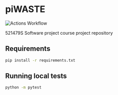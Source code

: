 # piWASTE
![Actions Workflow](https://github.com/mmalmi1/piWASTE/workflows/Flask/badge.svg)

521479S Software project course project repository

## Requirements

```bash
pip install -r requirements.txt
```

## Running local tests

```bash
python -m pytest
```

